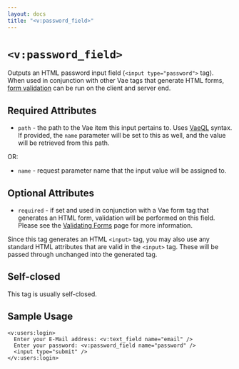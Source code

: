 ```yaml
---
layout: docs
title: "<v:password_field>"
---
```


# `<v:password_field>`

Outputs an HTML password input field (`<input type="password">` tag).
When used in conjunction with other Vae tags that generate HTML forms,
[form validation](#vaeml_form_validation) can be run on the client and
server end.

## Required Attributes

-   `path` - the path to the Vae item this input pertains to. Uses
    [VaeQL](#vaeql) syntax. If provided, the `name` parameter will be
    set to this as well, and the value will be retrieved from this path.

OR:

-   `name` - request parameter name that the input value will be
    assigned to.

## Optional Attributes

-   `required` - if set and used in conjunction with a Vae form tag that
    generates an HTML form, validation will be performed on this field.
    Please see the [Validating Forms](#vaeml_form_validation) page for
    more information.

Since this tag generates an HTML `<input>` tag, you may also use any
standard HTML attributes that are valid in the `<input>` tag. These will
be passed through unchanged into the generated tag.

## Self-closed

This tag is usually self-closed.

## Sample Usage

    <v:users:login>
      Enter your E-Mail address: <v:text_field name="email" />
      Enter your password: <v:password_field name="password" />
      <input type="submit" />
    </v:users:login>
